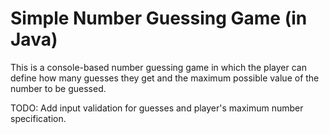 # Simple Number Guessing Game (in Java)

This is a console-based number guessing game in which the player can define how many guesses they get and the maximum possible value of the number to be guessed.

TODO: Add input validation for guesses and player's maximum number specification.
